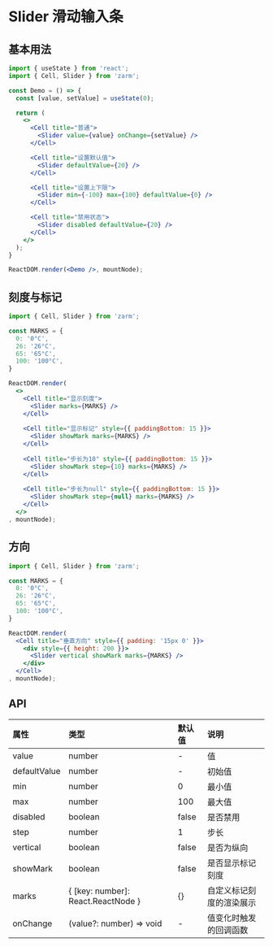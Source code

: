 # Slider 滑动输入条



## 基本用法
```jsx
import { useState } from 'react';
import { Cell, Slider } from 'zarm';

const Demo = () => {
  const [value, setValue] = useState(0);

  return (
    <>
      <Cell title="普通">
        <Slider value={value} onChange={setValue} />
      </Cell>

      <Cell title="设置默认值">
        <Slider defaultValue={20} />
      </Cell>

      <Cell title="设置上下限">
        <Slider min={-100} max={100} defaultValue={0} />
      </Cell>

      <Cell title="禁用状态">
        <Slider disabled defaultValue={20} />
      </Cell>
    </>
  );
}

ReactDOM.render(<Demo />, mountNode);
```

## 刻度与标记
```jsx
import { Cell, Slider } from 'zarm';

const MARKS = {
  0: '0°C',
  26: '26°C',
  65: '65°C',
  100: '100°C',
}

ReactDOM.render(
  <>
    <Cell title="显示刻度">
      <Slider marks={MARKS} />
    </Cell>
    
    <Cell title="显示标记" style={{ paddingBottom: 15 }}>
      <Slider showMark marks={MARKS} />
    </Cell>
    
    <Cell title="步长为10" style={{ paddingBottom: 15 }}>
      <Slider showMark step={10} marks={MARKS} />
    </Cell>
    
    <Cell title="步长为null" style={{ paddingBottom: 15 }}>
      <Slider showMark step={null} marks={MARKS} />
    </Cell>
  </>
, mountNode);
```



## 方向
```jsx
import { Cell, Slider } from 'zarm';

const MARKS = {
  0: '0°C',
  26: '26°C',
  65: '65°C',
  100: '100°C',
}

ReactDOM.render(
  <Cell title="垂直方向" style={{ padding: '15px 0' }}>
    <div style={{ height: 200 }}>
      <Slider vertical showMark marks={MARKS} />
    </div>
  </Cell>
, mountNode);
```



## API

| 属性 | 类型 | 默认值 | 说明 |
| :--- | :--- | :--- | :--- |
| value | number | - | 值 |
| defaultValue | number | - | 初始值 |
| min | number | 0 | 最小值 |
| max | number | 100 | 最大值 |
| disabled | boolean | false | 是否禁用 |
| step | number | 1 | 步长 |
| vertical | boolean | false | 是否为纵向 |
| showMark | boolean | false | 是否显示标记刻度 |
| marks | { [key: number]: React.ReactNode } | {} | 自定义标记刻度的渲染展示 |
| onChange | (value?: number) => void | - | 值变化时触发的回调函数 |

